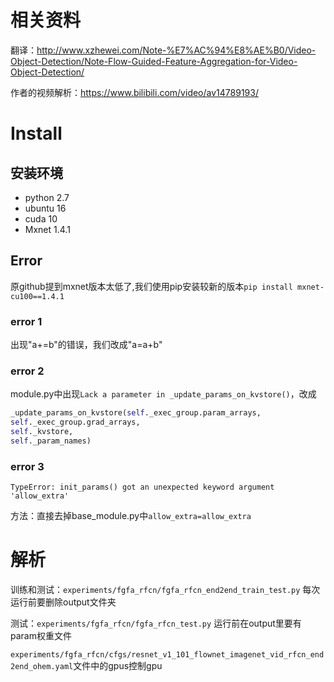 # 相关资料
翻译：http://www.xzhewei.com/Note-%E7%AC%94%E8%AE%B0/Video-Object-Detection/Note-Flow-Guided-Feature-Aggregation-for-Video-Object-Detection/

作者的视频解析：https://www.bilibili.com/video/av14789193/
# Install
## 安装环境
- python 2.7
- ubuntu 16
- cuda 10
- Mxnet 1.4.1
## Error
原github提到mxnet版本太低了,我们使用pip安装较新的版本`pip install mxnet-cu100==1.4.1`
### error 1
出现"a+=b"的错误，我们改成"a=a+b"
### error 2
module.py中出现`Lack a parameter in _update_params_on_kvstore()`，改成
```python
_update_params_on_kvstore(self._exec_group.param_arrays,
self._exec_group.grad_arrays,
self._kvstore,
self._param_names)
```
### error 3
`TypeError: init_params() got an unexpected keyword argument 'allow_extra'`

方法：直接去掉base_module.py中`allow_extra=allow_extra`

# 解析
训练和测试：`experiments/fgfa_rfcn/fgfa_rfcn_end2end_train_test.py` 每次运行前要删除output文件夹

测试：`experiments/fgfa_rfcn/fgfa_rfcn_test.py`  运行前在output里要有param权重文件

`experiments/fgfa_rfcn/cfgs/resnet_v1_101_flownet_imagenet_vid_rfcn_end2end_ohem.yaml`文件中的gpus控制gpu
